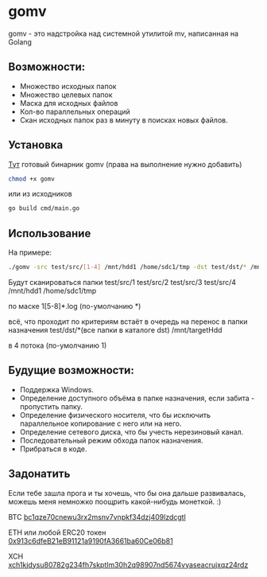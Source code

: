 # gomv

gomv - это надстройка над системной утилитой mv, написанная на Golang

## Возможности:
* Множество исходных папок
* Множество целевых папок
* Маска для исходных файлов
* Кол-во параллельных операций
* Скан исходных папок раз в минуту в поисках новых файлов.

## Установка

[Тут](https://github.com/n404an/gomv/releases/latest)
готовый бинарник gomv
(права на выполнение нужно добавить)
```bash
chmod +x gomv
```

или из исходников
```bash
go build cmd/main.go
```

## Использование
На примере:
```bash
./gomv -src test/src/[1-4] /mnt/hdd1 /home/sdc1/tmp -dst test/dst/* /mnt/targetHdd -p 4 -m 1[5-8]*.log
```
Будут сканироваться папки test/src/1 test/src/2 test/src/3 test/src/4 /mnt/hdd1 /home/sdc1/tmp

по маске 1[5-8]*.log (по-умолчанию *)

всё, что проходит по критериям встаёт в очередь на перенос в папки назначения test/dst/*(все папки в каталоге dst) /mnt/targetHdd

в 4 потока  (по-умолчанию 1)

## Будущие возможности:
* Поддержка Windows.
* Определение доступного объёма в папке назначения, если забита - пропустить папку.
* Определение физического носителя, что бы исключить параллельное копирование с него или на него.
* Определение сетевого диска, что бы учесть нерезиновый канал.
* Последовательный режим обхода папок назначения.
* Прибраться в коде.

## Задонатить
Если тебе зашла прога и ты хочешь, что бы она дальше развивалась, можешь меня немножко поощрить какой-нибудь монеткой. :)

BTC [bc1qze70cnewu3rx2msnv7vnpkf34dzj409lzdcgtl](https://www.blockchain.com/btc/address/bc1qze70cnewu3rx2msnv7vnpkf34dzj409lzdcgtl)

ETH или любой ERC20 токен [0x913c6dfeB21eB91121a9190fA3661ba60Ce06b81](https://etherscan.io/address/0x913c6dfeb21eb91121a9190fa3661ba60ce06b81)

XCH [xch1kjdysu80782g234fh7skptlm30h2q98907nd5674vyaseacrujxqz24rdz](https://www.chiaexplorer.com/blockchain/address/xch1kjdysu80782g234fh7skptlm30h2q98907nd5674vyaseacrujxqz24rdz)
